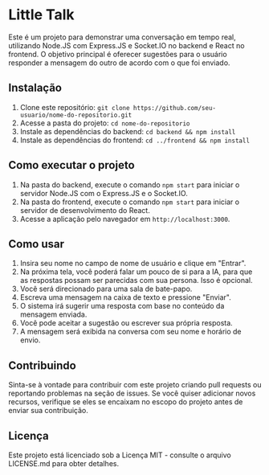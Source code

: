 # Little Talk

Este é um projeto para demonstrar uma conversação em tempo real, utilizando Node.JS com Express.JS e Socket.IO no backend e React no frontend. O objetivo principal é oferecer sugestões para o usuário responder a mensagem do outro de acordo com o que foi enviado.

## Instalação

1. Clone este repositório: `git clone https://github.com/seu-usuario/nome-do-repositorio.git`
2. Acesse a pasta do projeto: `cd nome-do-repositorio`
3. Instale as dependências do backend: `cd backend && npm install`
4. Instale as dependências do frontend: `cd ../frontend && npm install`

## Como executar o projeto

1. Na pasta do backend, execute o comando `npm start` para iniciar o servidor Node.JS com o Express.JS e o Socket.IO.
2. Na pasta do frontend, execute o comando `npm start` para iniciar o servidor de desenvolvimento do React.
3. Acesse a aplicação pelo navegador em `http://localhost:3000`.

## Como usar

1. Insira seu nome no campo de nome de usuário e clique em "Entrar".
2. Na próxima tela, você poderá falar um pouco de si para a IA, para que as respostas possam ser parecidas com sua persona. Isso é opcional.
3. Você será direcionado para uma sala de bate-papo.
4. Escreva uma mensagem na caixa de texto e pressione "Enviar".
5. O sistema irá sugerir uma resposta com base no conteúdo da mensagem enviada.
6. Você pode aceitar a sugestão ou escrever sua própria resposta.
7. A mensagem será exibida na conversa com seu nome e horário de envio.

## Contribuindo

Sinta-se à vontade para contribuir com este projeto criando pull requests ou reportando problemas na seção de issues. Se você quiser adicionar novos recursos, verifique se eles se encaixam no escopo do projeto antes de enviar sua contribuição.

## Licença

Este projeto está licenciado sob a Licença MIT - consulte o arquivo LICENSE.md para obter detalhes.
